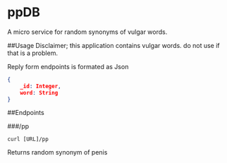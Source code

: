 # ppDB

A micro service for random synonyms of vulgar words.

##Usage
Disclaimer; this application contains vulgar words. do not use if that is a problem. 

Reply form endpoints is formated as Json 
```JSON
{
    _id: Integer,
    word: String
}
```

##Endpoints 

###/pp
```http
curl [URL]/pp
```
Returns random synonym of penis 